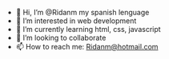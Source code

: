 - 👋 Hi, I’m @Ridanm my spanish lenguage 
- 👀 I’m interested in web development
- 🌱 I’m currently learning html, css, javascript
- 💞️ I’m looking to collaborate 
- 📫 How to reach me: Ridanm@hotmail.com

<!---
Ridanm/Ridanm is a ✨ special ✨ repository because its `README.md` (this file) appears on your GitHub profile.
You can click the Preview link to take a look at your changes.
--->
